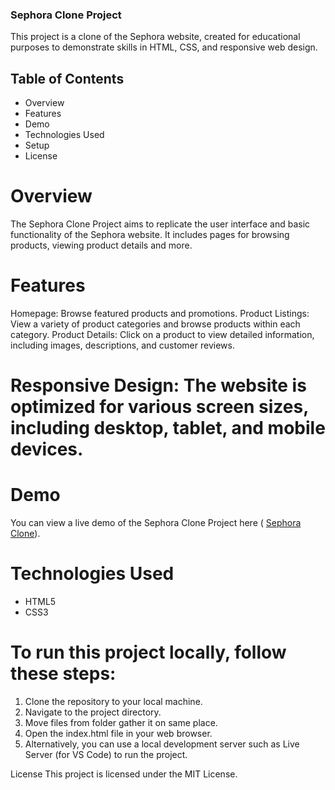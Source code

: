 ### Sephora Clone Project
This project is a clone of the Sephora website, created for educational purposes to demonstrate skills in HTML, CSS, and responsive web design.
 
## Table of Contents
* Overview
* Features
* Demo
* Technologies Used
* Setup
* License

# Overview
The Sephora Clone Project aims to replicate the user interface and basic functionality of the Sephora website. It includes pages for browsing products, viewing product details and more.

# Features
Homepage: Browse featured products and promotions.
Product Listings: View a variety of product categories and browse products within each category.
Product Details: Click on a product to view detailed information, including images, descriptions, and customer reviews.
 
# Responsive Design: The website is optimized for various screen sizes, including desktop, tablet, and mobile devices.
# Demo
You can view a live demo of the Sephora Clone Project here ( <a href="https://euphonious-tiramisu-091344.netlify.app">Sephora Clone</a>).

# Technologies Used

* HTML5
* CSS3
 

# To run this project locally, follow these steps:

1. Clone the repository to your local machine.
2. Navigate to the project directory.
3. Move  files from folder gather it on same place.
4. Open the index.html file in your web browser.
5. Alternatively, you can use a local development server such as Live Server (for VS Code) to run the project.

 
License
This project is licensed under the MIT License.